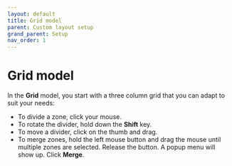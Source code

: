 ```yaml
---
layout: default
title: Grid model
parent: Custom layout setup
grand_parent: Setup
nav_order: 1
---
```


# **Grid** model

In the **Grid** model, you start with a three column grid that you can adapt to suit your needs:

- To divide a zone, click your mouse.
- To rotate the divider, hold down the **Shift** key.
- To move a divider, click on the thumb and drag.
- To merge zones, hold the left mouse button and drag the mouse until multiple zones are selected. Release the button. A popup menu will show up. Click **Merge**.